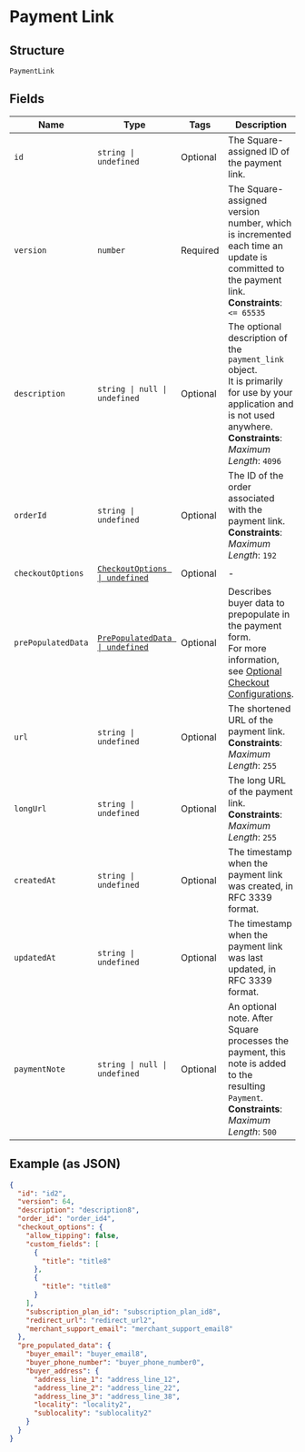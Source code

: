 
# Payment Link

## Structure

`PaymentLink`

## Fields

| Name | Type | Tags | Description |
|  --- | --- | --- | --- |
| `id` | `string \| undefined` | Optional | The Square-assigned ID of the payment link. |
| `version` | `number` | Required | The Square-assigned version number, which is incremented each time an update is committed to the payment link.<br/>**Constraints**: `<= 65535` |
| `description` | `string \| null \| undefined` | Optional | The optional description of the `payment_link` object.<br/>It is primarily for use by your application and is not used anywhere.<br/>**Constraints**: *Maximum Length*: `4096` |
| `orderId` | `string \| undefined` | Optional | The ID of the order associated with the payment link.<br/>**Constraints**: *Maximum Length*: `192` |
| `checkoutOptions` | [`CheckoutOptions \| undefined`](../models/checkout-options.md) | Optional | - |
| `prePopulatedData` | [`PrePopulatedData \| undefined`](../models/pre-populated-data.md) | Optional | Describes buyer data to prepopulate in the payment form.<br/>For more information,<br/>see [Optional Checkout Configurations](https://developer.squareup.com/docs/checkout-api/optional-checkout-configurations). |
| `url` | `string \| undefined` | Optional | The shortened URL of the payment link.<br/>**Constraints**: *Maximum Length*: `255` |
| `longUrl` | `string \| undefined` | Optional | The long URL of the payment link.<br/>**Constraints**: *Maximum Length*: `255` |
| `createdAt` | `string \| undefined` | Optional | The timestamp when the payment link was created, in RFC 3339 format. |
| `updatedAt` | `string \| undefined` | Optional | The timestamp when the payment link was last updated, in RFC 3339 format. |
| `paymentNote` | `string \| null \| undefined` | Optional | An optional note. After Square processes the payment, this note is added to the<br/>resulting `Payment`.<br/>**Constraints**: *Maximum Length*: `500` |

## Example (as JSON)

```json
{
  "id": "id2",
  "version": 64,
  "description": "description8",
  "order_id": "order_id4",
  "checkout_options": {
    "allow_tipping": false,
    "custom_fields": [
      {
        "title": "title8"
      },
      {
        "title": "title8"
      }
    ],
    "subscription_plan_id": "subscription_plan_id8",
    "redirect_url": "redirect_url2",
    "merchant_support_email": "merchant_support_email8"
  },
  "pre_populated_data": {
    "buyer_email": "buyer_email8",
    "buyer_phone_number": "buyer_phone_number0",
    "buyer_address": {
      "address_line_1": "address_line_12",
      "address_line_2": "address_line_22",
      "address_line_3": "address_line_38",
      "locality": "locality2",
      "sublocality": "sublocality2"
    }
  }
}
```

